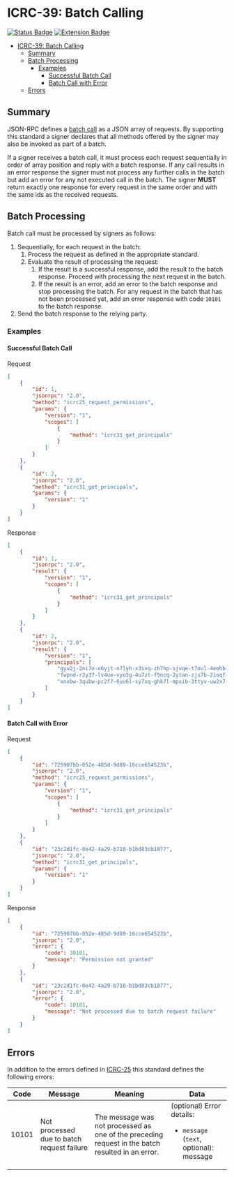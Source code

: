 # ICRC-39: Batch Calling

[![Status Badge](https://img.shields.io/badge/STATUS-DRAFT-ffcc00.svg)](https://github.com/orgs/dfinity/projects/31)
[![Extension Badge](https://img.shields.io/badge/Extends-ICRC--25-ffcc222.svg)](./icrc_25_signer_interaction_standard.md)

<!-- TOC -->
* [ICRC-39: Batch Calling](#icrc-39-batch-calling)
  * [Summary](#summary)
  * [Batch Processing](#batch-processing)
    * [Examples](#examples)
      * [Successful Batch Call](#successful-batch-call)
      * [Batch Call with Error](#batch-call-with-error)
  * [Errors](#errors)
<!-- TOC -->

## Summary

JSON-RPC defines a [batch call](https://www.jsonrpc.org/specification#batch) as a JSON array of requests. By supporting this standard a signer declares that all methods offered by the signer may also be invoked as part of a batch.

If a signer receives a batch call, it must process each request sequentially in order of array position and reply with a batch response. If any call results in an error response the signer must not process any further calls in the batch but add an error for any not executed call in the batch. The signer **MUST** return exactly one response for every request in the same order and with the same ids as the received requests.

## Batch Processing

Batch call must be processed by signers as follows:

1. Sequentially, for each request in the batch:
   1. Process the request as defined in the appropriate standard.
   2. Evaluate the result of processing the request:
      1. If the result is a successful response, add the result to the batch response. Proceed with processing the next request in the batch.
      2. If the result is an error, add an error to the batch response and stop processing the batch. For any request in the batch that has not been processed yet, add an error response with code `10101` to the batch response.
2. Send the batch response to the relying party.


### Examples

#### Successful Batch Call

Request

```json
[
    {
        "id": 1,
        "jsonrpc": "2.0",
        "method": "icrc25_request_permissions",
        "params": {
            "version": "1",
            "scopes": [
                {
                    "method": "icrc31_get_principals"
                }
            ]
        }
    },
    {
        "id": 2,
        "jsonrpc": "2.0",
        "method": "icrc31_get_principals",
        "params": {
            "version": "1"
        }
    }
]
```

Response

```json
[
    {
        "id": 1,
        "jsonrpc": "2.0",
        "result": {
            "version": "1",
            "scopes": [
                {
                    "method": "icrc31_get_principals"
                }
            ]
        }
    },
    {
        "id": 2,
        "jsonrpc": "2.0",
        "result": {
            "version": "1",
            "principals": [
                "gyu2j-2ni7o-o6yjt-n7lyh-x3sxq-zh7hp-sjvqe-t7oul-4eehb-2gvtt-jae",
                "fwpnd-r2y37-lv4ue-vyo3g-4u7zt-f5ncq-2ytan-zjs7b-2ioqf-n7j6u-gqe",
                "xnxbw-3qubw-pc2f7-6uu6l-sy7xq-ghk7l-mpxib-3ttyv-uw2x7-vfdhf-2ae"
            ]
        }
    }
]
```

#### Batch Call with Error

Request

```json
[
    {
        "id": "725907bb-052e-485d-9d89-16cce654523b",
        "jsonrpc": "2.0",
        "method": "icrc25_request_permissions",
        "params": {
            "version": "1",
            "scopes": [
                {
                    "method": "icrc31_get_principals"
                }
            ]
        }
    },
    {
        "id": "23c2d1fc-0e42-4a29-b710-b1bd83cb1877",
        "jsonrpc": "2.0",
        "method": "icrc31_get_principals",
        "params": {
            "version": "1"
        }
    }
]
```

Response

```json
[
    {
        "id": "725907bb-052e-485d-9d89-16cce654523b",
        "jsonrpc": "2.0",
        "error": {
            "code": 30101,
            "message": "Permission not granted"
        }
    },
    {
        "id": "23c2d1fc-0e42-4a29-b710-b1bd83cb1877",
        "jsonrpc": "2.0",
        "error": {
            "code": 10101,
            "message": "Not processed due to batch request failure"
        }
    }
]
```

## Errors

In addition to the errors defined in [ICRC-25](./icrc_25_signer_interaction_standard.md#errors-3) this standard defines the following errors:


| Code  | Message                                    | Meaning                                                                                          | Data                                                                                |
|-------|--------------------------------------------|--------------------------------------------------------------------------------------------------|-------------------------------------------------------------------------------------|
| 10101 | Not processed due to batch request failure | The message was not processed as one of the preceding request in the batch resulted in an error. | (optional) Error details: <ul> <li>`message` (`text`, optional): message</li> </ul> |
